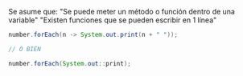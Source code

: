 Se asume que:
"Se puede meter un método o función dentro de una variable"
"Existen funciones que se pueden escribir en 1 línea"

```Java
number.forEach(n -> System.out.print(n + " "));

// O BIEN

number.forEach(System.out::print);
```

